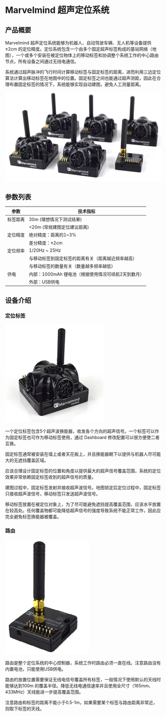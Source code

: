 # Marvelmind 超声定位系统

## 产品概要

Marvelmind 超声定位系统能够为机器人、自动驾驶车辆、无人机等设备提供 ±2cm 的定位精度。定位系统包含一个由多个固定超声标签构成的基站网络（地图），一个或多个安装在被定位物体上的移动标签和协调整个系统工作的中心路由节点，所有设备之间通过无线电通信。

系统通过超声脉冲的飞行时间计算移动标签与固定标签的距离，进而利用三边定位算法计算出移动标签在地图中的位置。固定标签之间也能通过超声测距，因此在合理布置固定标签的情况下，系统能够实现自动建图，避免人工测量距离。

![入门套件](imgs/starter_set.png)


## 参数列表

| 参数 | 技术指标 |
| --- | --- |
| 标签距离 |  30m (理想情况下测试结果) |
|         |  <20m (常规建图定位建议距离) |
| 定位精度 | 绝对精度：距离的1~3% |
|         | 差分精度：±2cm |
| 定位频率 | 1/20Hz ~ 25Hz |
|         | 与移动标签到固定标签的距离有关（距离越近频率越高） |
|         | 与移动标签的数量有关（数量越多频率越低） |
| 供电    | 内部：1000mAh 锂电池（根据使用情况可续航2天到数月） |
|         | 外部：USB供电 |

## 设备介绍

### 定位标签

![beacon](imgs/beacon.png)

一个定位标签包含5个超声波换能器，收发各个方向的超声信号。一个标签可以作为固定标签也可作为移动标签使用，通过 Dashboard 修改配置可以很方便使二者互换。

固定标签通常被安装在墙上或者天花板上，并且换能器朝下以提供与机器人尽可能大的无遮挡覆盖区域。

应该合理设计固定标签的位置和角度以提供最大的超声信号覆盖范围，系统的定位效果非常依赖固定标签收到的超声信号的质量。

建图过程中，固定标签发射并接收超声波信号。地图锁定后定位过程中，固定标签只接收超声波信号，移动标签只发送超声波信号。

移动标签放置在被定位对象上，为了尽可能避免遮挡提高覆盖范围，应该水平放置在较高处。任何覆盖物都可能降低超声信号的强度导致系统不能正常工作，因此应完全避免标签换能器被覆盖。

### 路由

![beacon](imgs/modem.png)

路由是整个定位系统的中心控制器，系统工作时路由必须一直在线。注意路由没有内置电池，只能使用USB供电。

路由的放置位置需要保证无线电信号覆盖所有标签，一般情况下使用默认的天线时能够达到100m 的覆盖半径。降低无线电通信速率并且使用全尺寸（165mm、433MHz）天线能进一步提高覆盖范围。

注意路由和标签的距离不能小于0.5-1m，如果需要某个标签与路由距离非常近，则取下标签的天线。










